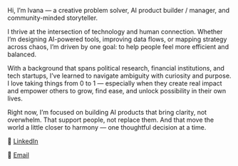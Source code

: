 Hi, I’m Ivana — a creative problem solver, AI product builder / manager, and community-minded storyteller.

I thrive at the intersection of technology and human connection. Whether I’m designing AI-powered tools, improving data flows, or mapping strategy across chaos, I’m driven by one goal: to help people feel more efficient and balanced.

With a background that spans political research, financial institutions, and tech startups, I’ve learned to navigate ambiguity with curiosity and purpose. I love taking things from 0 to 1 — especially when they create real impact and empower others to grow, find ease, and unlock possibility in their own lives.

Right now, I’m focused on building AI products that bring clarity, not overwhelm. That support people, not replace them. And that move the world a little closer to harmony — one thoughtful decision at a time.

💼 [LinkedIn](http://www.linkedin.com/in/ivana-w)

📧 [Email](mailto:ivana.wyx@gmail.com)
